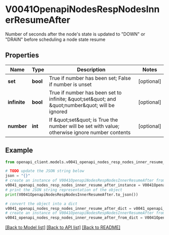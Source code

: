 # V0041OpenapiNodesRespNodesInnerResumeAfter

Number of seconds after the node's state is updated to \"DOWN\" or \"DRAIN\" before scheduling a node state resume

## Properties

Name | Type | Description | Notes
------------ | ------------- | ------------- | -------------
**set** | **bool** | True if number has been set; False if number is unset | [optional] 
**infinite** | **bool** | True if number has been set to infinite; \&quot;set\&quot; and \&quot;number\&quot; will be ignored | [optional] 
**number** | **int** | If \&quot;set\&quot; is True the number will be set with value; otherwise ignore number contents | [optional] 

## Example

```python
from openapi_client.models.v0041_openapi_nodes_resp_nodes_inner_resume_after import V0041OpenapiNodesRespNodesInnerResumeAfter

# TODO update the JSON string below
json = "{}"
# create an instance of V0041OpenapiNodesRespNodesInnerResumeAfter from a JSON string
v0041_openapi_nodes_resp_nodes_inner_resume_after_instance = V0041OpenapiNodesRespNodesInnerResumeAfter.from_json(json)
# print the JSON string representation of the object
print(V0041OpenapiNodesRespNodesInnerResumeAfter.to_json())

# convert the object into a dict
v0041_openapi_nodes_resp_nodes_inner_resume_after_dict = v0041_openapi_nodes_resp_nodes_inner_resume_after_instance.to_dict()
# create an instance of V0041OpenapiNodesRespNodesInnerResumeAfter from a dict
v0041_openapi_nodes_resp_nodes_inner_resume_after_from_dict = V0041OpenapiNodesRespNodesInnerResumeAfter.from_dict(v0041_openapi_nodes_resp_nodes_inner_resume_after_dict)
```
[[Back to Model list]](../README.md#documentation-for-models) [[Back to API list]](../README.md#documentation-for-api-endpoints) [[Back to README]](../README.md)


